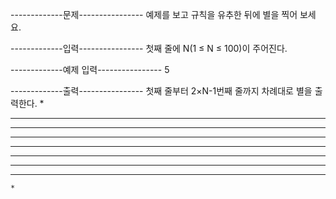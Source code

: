 -------------문제----------------
예제를 보고 규칙을 유추한 뒤에 별을 찍어 보세요.


-------------입력----------------
첫째 줄에 N(1 ≤ N ≤ 100)이 주어진다.


-------------예제 입력----------------
5

-------------출력----------------
첫째 줄부터 2×N-1번째 줄까지 차례대로 별을 출력한다.
    *
   ***
  *****
 *******
*********
 *******
  *****
   ***
    *
